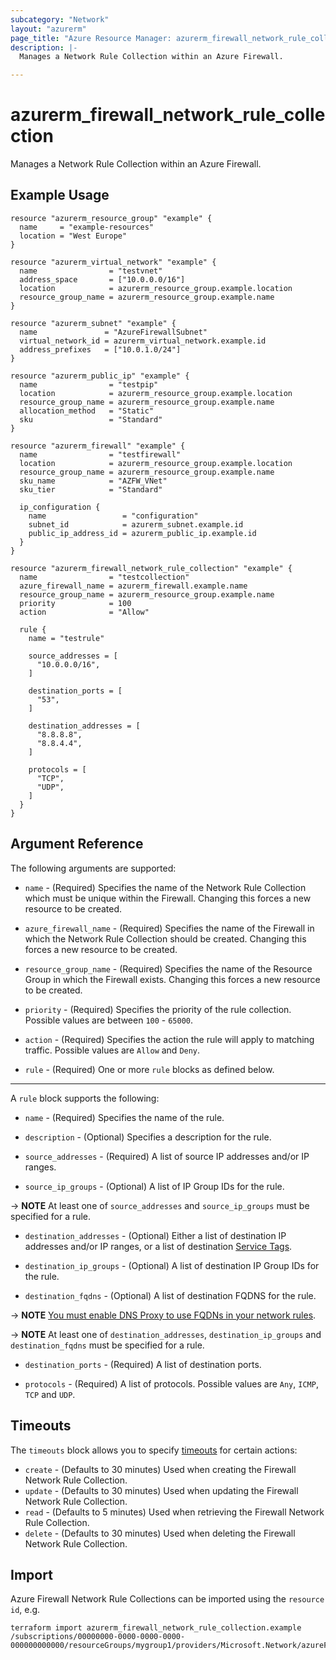 ```yaml
---
subcategory: "Network"
layout: "azurerm"
page_title: "Azure Resource Manager: azurerm_firewall_network_rule_collection"
description: |-
  Manages a Network Rule Collection within an Azure Firewall.

---
```


# azurerm_firewall_network_rule_collection

Manages a Network Rule Collection within an Azure Firewall.

## Example Usage

```hcl
resource "azurerm_resource_group" "example" {
  name     = "example-resources"
  location = "West Europe"
}

resource "azurerm_virtual_network" "example" {
  name                = "testvnet"
  address_space       = ["10.0.0.0/16"]
  location            = azurerm_resource_group.example.location
  resource_group_name = azurerm_resource_group.example.name
}

resource "azurerm_subnet" "example" {
  name               = "AzureFirewallSubnet"
  virtual_network_id = azurerm_virtual_network.example.id
  address_prefixes   = ["10.0.1.0/24"]
}

resource "azurerm_public_ip" "example" {
  name                = "testpip"
  location            = azurerm_resource_group.example.location
  resource_group_name = azurerm_resource_group.example.name
  allocation_method   = "Static"
  sku                 = "Standard"
}

resource "azurerm_firewall" "example" {
  name                = "testfirewall"
  location            = azurerm_resource_group.example.location
  resource_group_name = azurerm_resource_group.example.name
  sku_name            = "AZFW_VNet"
  sku_tier            = "Standard"

  ip_configuration {
    name                 = "configuration"
    subnet_id            = azurerm_subnet.example.id
    public_ip_address_id = azurerm_public_ip.example.id
  }
}

resource "azurerm_firewall_network_rule_collection" "example" {
  name                = "testcollection"
  azure_firewall_name = azurerm_firewall.example.name
  resource_group_name = azurerm_resource_group.example.name
  priority            = 100
  action              = "Allow"

  rule {
    name = "testrule"

    source_addresses = [
      "10.0.0.0/16",
    ]

    destination_ports = [
      "53",
    ]

    destination_addresses = [
      "8.8.8.8",
      "8.8.4.4",
    ]

    protocols = [
      "TCP",
      "UDP",
    ]
  }
}
```

## Argument Reference

The following arguments are supported:

* `name` - (Required) Specifies the name of the Network Rule Collection which must be unique within the Firewall. Changing this forces a new resource to be created.

* `azure_firewall_name` - (Required) Specifies the name of the Firewall in which the Network Rule Collection should be created. Changing this forces a new resource to be created.

* `resource_group_name` - (Required) Specifies the name of the Resource Group in which the Firewall exists. Changing this forces a new resource to be created.

* `priority` - (Required) Specifies the priority of the rule collection. Possible values are between `100` - `65000`.

* `action` - (Required) Specifies the action the rule will apply to matching traffic. Possible values are `Allow` and `Deny`.

* `rule` - (Required) One or more `rule` blocks as defined below.

---

A `rule` block supports the following:

* `name` - (Required) Specifies the name of the rule.

* `description` - (Optional) Specifies a description for the rule.

* `source_addresses` - (Required) A list of source IP addresses and/or IP ranges.

* `source_ip_groups` - (Optional) A list of IP Group IDs for the rule.

-> **NOTE** At least one of `source_addresses` and `source_ip_groups` must be specified for a rule.

* `destination_addresses` - (Optional) Either a list of destination IP addresses and/or IP ranges, or a list of destination [Service Tags](https://docs.microsoft.com/azure/virtual-network/service-tags-overview#available-service-tags).

* `destination_ip_groups` - (Optional) A list of destination IP Group IDs for the rule.

* `destination_fqdns` - (Optional) A list of destination FQDNS for the rule.

-> **NOTE** [You must enable DNS Proxy to use FQDNs in your network rules](https://docs.microsoft.com/azure/firewall/fqdn-filtering-network-rules).

-> **NOTE** At least one of `destination_addresses`, `destination_ip_groups` and `destination_fqdns` must be specified for a rule.

* `destination_ports` - (Required) A list of destination ports.

* `protocols` - (Required) A list of protocols. Possible values are `Any`, `ICMP`, `TCP` and `UDP`.

## Timeouts



The `timeouts` block allows you to specify [timeouts](https://www.terraform.io/language/resources/syntax#operation-timeouts) for certain actions:

* `create` - (Defaults to 30 minutes) Used when creating the Firewall Network Rule Collection.
* `update` - (Defaults to 30 minutes) Used when updating the Firewall Network Rule Collection.
* `read` - (Defaults to 5 minutes) Used when retrieving the Firewall Network Rule Collection.
* `delete` - (Defaults to 30 minutes) Used when deleting the Firewall Network Rule Collection.

## Import

Azure Firewall Network Rule Collections can be imported using the `resource id`, e.g.

```shell
terraform import azurerm_firewall_network_rule_collection.example /subscriptions/00000000-0000-0000-0000-000000000000/resourceGroups/mygroup1/providers/Microsoft.Network/azureFirewalls/myfirewall/networkRuleCollections/mycollection
```
